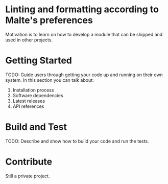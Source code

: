 # Linting and formatting according to Malte's preferences
Motivation is to learn on how to develop a module that can be shipped and used in other projects.

# Getting Started
TODO: Guide users through getting your code up and running on their own system. In this section you can talk about:
1.	Installation process
2.	Software dependencies
3.	Latest releases
4.	API references

# Build and Test
TODO: Describe and show how to build your code and run the tests. 

# Contribute
Still a private project.
